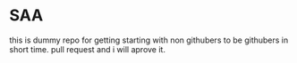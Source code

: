 # SAA

this is dummy repo for getting starting with non githubers to be githubers in short time. pull request and i will aprove it. 
